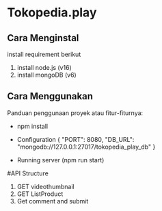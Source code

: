 
# Tokopedia.play

## Cara Menginstal
install requirement berikut
1. install node.js (v16)
2. install mongoDB  (v6)

## Cara Menggunakan

Panduan penggunaan proyek atau fitur-fiturnya:

- npm install 

- Configuration
{
    "PORT": 8080,
    "DB_URL": "mongodb://127.0.0.1:27017/tokopedia_play_db"
}


- Running server (npm run start)

#API Structure

1. GET videothumbnail
2. GET ListProduct
3. Get comment and submit
   